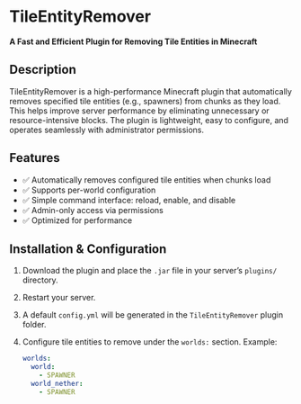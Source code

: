 # TileEntityRemover

**A Fast and Efficient Plugin for Removing Tile Entities in Minecraft**

## Description

TileEntityRemover is a high-performance Minecraft plugin that automatically removes specified tile entities (e.g., spawners) from chunks as they load. This helps improve server performance by eliminating unnecessary or resource-intensive blocks. The plugin is lightweight, easy to configure, and operates seamlessly with administrator permissions.

## Features

- ✅ Automatically removes configured tile entities when chunks load  
- ✅ Supports per-world configuration  
- ✅ Simple command interface: reload, enable, and disable  
- ✅ Admin-only access via permissions  
- ✅ Optimized for performance  

## Installation & Configuration

1. Download the plugin and place the `.jar` file in your server’s `plugins/` directory.  
2. Restart your server.  
3. A default `config.yml` will be generated in the `TileEntityRemover` plugin folder.  
4. Configure tile entities to remove under the `worlds:` section. Example:

   ```yaml
   worlds:
     world:
       - SPAWNER
     world_nether:
       - SPAWNER
